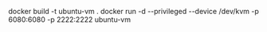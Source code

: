 docker build -t ubuntu-vm .
docker run -d --privileged --device /dev/kvm -p 6080:6080 -p 2222:2222 ubuntu-vm
